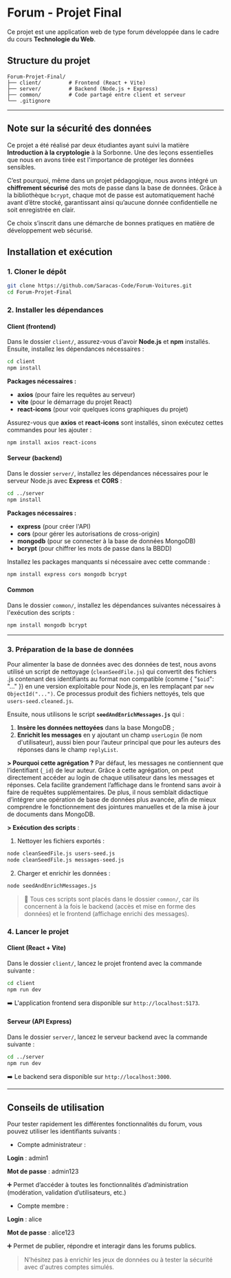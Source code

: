 
# Forum - Projet Final

Ce projet est une application web de type forum développée dans le cadre du cours **Technologie du Web**.

## Structure du projet

```
Forum-Projet-Final/
├── client/         # Frontend (React + Vite)
├── server/         # Backend (Node.js + Express)
├── common/         # Code partagé entre client et serveur 
└── .gitignore
```

---

## Note sur la sécurité des données

Ce projet a été réalisé par deux étudiantes ayant suivi la matière **Introduction à la cryptologie** à la Sorbonne. Une des leçons essentielles que nous en avons tirée est l'importance de protéger les données sensibles.

C’est pourquoi, même dans un projet pédagogique, nous avons intégré un **chiffrement sécurisé** des mots de passe dans la base de données. Grâce à la bibliothèque `bcrypt`, chaque mot de passe est automatiquement haché avant d’être stocké, garantissant ainsi qu’aucune donnée confidentielle ne soit enregistrée en clair.

Ce choix s’inscrit dans une démarche de bonnes pratiques en matière de développement web sécurisé.

## Installation et exécution

### 1. Cloner le dépôt

```bash
git clone https://github.com/Saracas-Code/Forum-Voitures.git
cd Forum-Projet-Final
```

### 2. Installer les dépendances

#### Client (frontend)

Dans le dossier `client/`, assurez-vous d'avoir **Node.js** et **npm** installés. Ensuite, installez les dépendances nécessaires :

```bash
cd client
npm install
```

**Packages nécessaires :**
- **axios** (pour faire les requêtes au serveur)
- **vite** (pour le démarrage du projet React)
- **react-icons** (pour voir quelques icons graphiques du projet)

Assurez-vous que **axios** et **react-icons** sont installés, sinon exécutez cettes commandes pour les ajouter :

```bash
npm install axios react-icons
```

#### Serveur (backend)

Dans le dossier `server/`, installez les dépendances nécessaires pour le serveur Node.js avec **Express** et **CORS** :

```bash
cd ../server
npm install
```

**Packages nécessaires :**
- **express** (pour créer l'API)
- **cors** (pour gérer les autorisations de cross-origin)
- **mongodb** (pour se connecter à la base de données MongoDB)
- **bcrypt** (pour chiffrer les mots de passe dans la BBDD)

Installez les packages manquants si nécessaire avec cette commande :

```bash
npm install express cors mongodb bcrypt
```

#### Common

Dans le dossier `common/`, installez les dépendances suivantes nécessaires à l'exécution des scripts :

```bash
npm install mongodb bcrypt
```

---

### 3. Préparation de la base de données

Pour alimenter la base de données avec des données de test, nous avons utilisé un script de nettoyage (`cleanSeedFile.js`) qui convertit des fichiers .js contenant des identifiants au format non compatible (comme { "`$oid`": "..." }) en une version exploitable pour Node.js, en les remplaçant par `new ObjectId("...")`. Ce processus produit des fichiers nettoyés, tels que `users-seed.cleaned.js`.

Ensuite, nous utilisons le script **`seedAndEnrichMessages.js`** qui :

1. **Insère les données nettoyées** dans la base MongoDB ;
2. **Enrichit les messages** en y ajoutant un champ `userLogin` (le nom d'utilisateur), aussi bien pour l’auteur principal que pour les auteurs des réponses dans le champ `replyList`.

**> Pourquoi cette agrégation ?**
Par défaut, les messages ne contiennent que l’identifiant (`_id`) de leur auteur. Grâce à cette agrégation, on peut directement accéder au login de chaque utilisateur dans les messages et réponses. Cela facilite grandement l’affichage dans le frontend sans avoir à faire de requêtes supplémentaires. De plus, il nous semblait didactique d’intégrer une opération de base de données plus avancée, afin de mieux comprendre le fonctionnement des jointures manuelles et de la mise à jour de documents dans MongoDB.

**> Exécution des scripts** :

1. Nettoyer les fichiers exportés :

```bash
node cleanSeedFile.js users-seed.js
node cleanSeedFile.js messages-seed.js
```

2. Charger et enrichir les données :

```bash
node seedAndEnrichMessages.js
```

> 📁 Tous ces scripts sont placés dans le dossier `common/`, car ils concernent à la fois le backend (accès et mise en forme des données) et le frontend (affichage enrichi des messages).


### 4. Lancer le projet

#### Client (React + Vite)

Dans le dossier `client/`, lancez le projet frontend avec la commande suivante :

```bash
cd client
npm run dev
```

➡️ L'application frontend sera disponible sur `http://localhost:5173`.

#### Serveur (API Express)

Dans le dossier `server/`, lancez le serveur backend avec la commande suivante :

```bash
cd ../server
npm run dev
```

➡️ Le backend sera disponible sur `http://localhost:3000`.

---

## Conseils de utilisation

Pour tester rapidement les différentes fonctionnalités du forum, vous pouvez utiliser les identifiants suivants :

- Compte administrateur :

**Login** : admin1

**Mot de passe** : admin123

➕ Permet d’accéder à toutes les fonctionnalités d’administration (modération, validation d’utilisateurs, etc.)

- Compte membre :

**Login** : alice

**Mot de passe** : alice123

➕ Permet de publier, répondre et interagir dans les forums publics.

> N’hésitez pas à enrichir les jeux de données ou à tester la sécurité avec d'autres comptes simulés.


